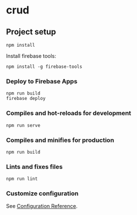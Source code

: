# crud

## Project setup
```
npm install
```

Install firebase tools:
```
npm install -g firebase-tools
```

### Deploy to Firebase Apps
```
npm run build
firebase deploy
```

### Compiles and hot-reloads for development
```
npm run serve
```

### Compiles and minifies for production
```
npm run build
```

### Lints and fixes files
```
npm run lint
```

### Customize configuration
See [Configuration Reference](https://cli.vuejs.org/config/).
